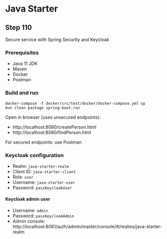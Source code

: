 # Java Starter #

## Step 110

Secure service with Spring Security and Keycloak

### Prerequisites
- Java 11 JDK
- Maven
- Docker
- Postman

### Build and run

```shell
docker-compose -f docker/src/test/docker/docker-compose.yml up
mvn clean package spring-boot:run
```

Open in browser (uses unsecured endpoints): 
- http://localhost:8080/createPerson.html
- http://localhost:8080/findPerson.html

For secured endpoints: use Postman

### Keycloak configuration

- Realm: `java-starter-realm`
- Client ID: `java-starter-client`
- Role: `user`
- Username: `java-starter-user`
- Password: `passKeycloakUser`

#### Keycloak admin user

- Username: `admin`
- Password: `passKeycloakAdmin`
- Admin console: http://localhost:8081/auth/admin/master/console/#/realms/java-starter-realm
